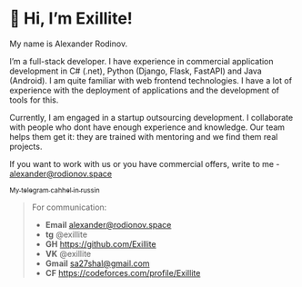 # 👋 Hi, I’m Exillite!
My name is Alexander Rodinov.

I’m a full-stack developer.
I have experience in commercial application development in C# (.net), Python (Django, Flask, FastAPI) and Java (Android).
I am quite familiar with web frontend technologies.
I have a lot of experience with the deployment of applications and the development of tools for this.


Currently, I am engaged in a startup outsourcing development.
I collaborate with people who dont have enough experience and knowledge. 
Our team helps them get it: they are trained with mentoring and we find them real projects.

If you want to work with us or you have commercial offers, write to me - alexander@rodionov.space

<a href="https://t.me/greencod3"> <sub>My telegram cahhel in russin</sub> </a>

>   For communication:
> * **Email** alexander@rodionov.space
> * **tg** @exillite
> * **GH** https://github.com/Exillite
> * **VK** @exillite
> * **Gmail** sa27shal@gmail.com
> * **CF** https://codeforces.com/profile/Exillite
